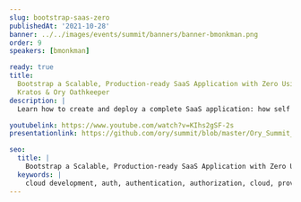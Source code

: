 ```yaml
---
slug: bootstrap-saas-zero
publishedAt: '2021-10-28'
banner: ../../images/events/summit/banners/banner-bmonkman.png
order: 9
speakers: [bmonkman]

ready: true
title:
  Bootstrap a Scalable, Production-ready SaaS Application with Zero Using Ory
  Kratos & Ory Oathkeeper
description: |
  Learn how to create and deploy a complete SaaS application: how self service flows and authentication flows are implemented using Ory Kratos and Ory Oathkeeper, and what components are involved.

youtubelink: https://www.youtube.com/watch?v=KIhs2gSF-2s
presentationlink: https://github.com/ory/summit/blob/master/Ory_Summit_21_Day_1_-_Bill_Monkman_-_Zero_Bootstrapping_SaaS_applications_leveraging_Ory_Kratos_and_Oathkeeper.pdf

seo:
  title: |
    Bootstrap a Scalable, Production-ready SaaS Application with Zero Using Ory Kratos & Ory Oathkeeper
  keywords: |
    cloud development, auth, authentication, authorization, cloud, providers, traffic, route, clusters, Kubernetes
---
```

